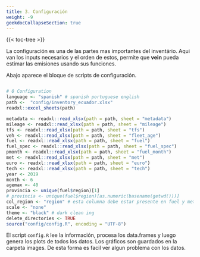 ```yaml
---
title: 3. Configuración
weight: -9
geekdocCollapseSection: true
---
```


<!-- spellchecker-disable -->

{{< toc-tree >}}

<!-- spellchecker-enable -->


La configuración es una de las partes mas importantes del inventário. 
Aqui van los inputs necesarios y el orden de estos, 
permite que **vein** pueda estimar las emisiones usando sus funciones. 

Abajo aparece el bloque de scripts de configuración.



```r

# 0 Configuration
language <- "spanish" # spanish portuguese english
path <-  "config/inventory_ecuador.xlsx"
readxl::excel_sheets(path)

metadata <- readxl::read_xlsx(path = path, sheet = "metadata")
mileage <- readxl::read_xlsx(path = path, sheet = "mileage")
tfs <- readxl::read_xlsx(path = path, sheet = "tfs")
veh <- readxl::read_xlsx(path = path, sheet = "fleet_age")
fuel <- readxl::read_xlsx(path = path, sheet = "fuel")
fuel_spec <- readxl::read_xlsx(path = path, sheet = "fuel_spec")
pmonth <- readxl::read_xlsx(path = path, sheet = "fuel_month")
met <- readxl::read_xlsx(path = path, sheet = "met")
euro <- readxl::read_xlsx(path = path, sheet = "euro")
tech <- readxl::read_xlsx(path = path, sheet = "tech")
year <- 2019
month <- 6
agemax <- 40
provincia <- unique(fuel$region)[1]
# provincia <- unique(fuel$region)[as.numeric(basename(getwd()))]
col_region <- "region" # esta columna debe estar presente en fuel y met
scale <- "none"
theme <- "black" # dark clean ing
delete_directories <- TRUE
source("config/config.R", encoding = "UTF-8")
```

El script `config.R` lee la información, procesa los data.frames y luego
genera los plots de todos los datos. 
Los gráficos son guardados en la carpeta images.
De esta forma es facil ver algun problema con los datos. 

